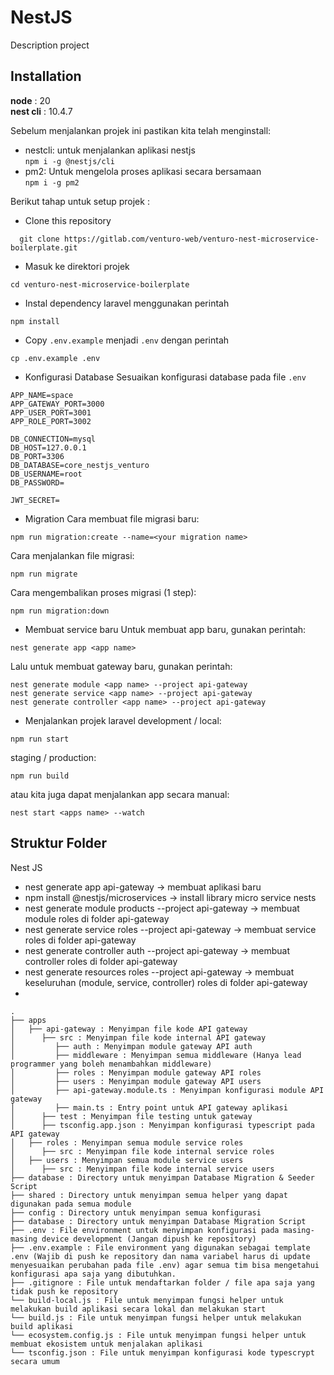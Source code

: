 # NestJS

Description project


## Installation
**node** : 20 <br >
**nest cli** : 10.4.7<br >

Sebelum menjalankan projek ini pastikan kita telah menginstall:
- nestcli: untuk menjalankan aplikasi nestjs <br >`npm i -g @nestjs/cli`
- pm2: Untuk mengelola proses aplikasi secara bersamaan <br > `npm i -g pm2`

Berikut tahap untuk setup projek :
- Clone this repository
```
  git clone https://gitlab.com/venturo-web/venturo-nest-microservice-boilerplate.git
```
- Masuk ke direktori projek
```
cd venturo-nest-microservice-boilerplate
```
- Instal dependency laravel menggunakan perintah
```
npm install
```
- Copy `.env.example` menjadi `.env` dengan perintah
```
cp .env.example .env
```
- Konfigurasi Database
Sesuaikan konfigurasi database pada file `.env`
```
APP_NAME=space
APP_GATEWAY_PORT=3000
APP_USER_PORT=3001
APP_ROLE_PORT=3002

DB_CONNECTION=mysql
DB_HOST=127.0.0.1
DB_PORT=3306
DB_DATABASE=core_nestjs_venturo
DB_USERNAME=root
DB_PASSWORD=

JWT_SECRET=
```
- Migration
Cara membuat file migrasi baru:
```
npm run migration:create --name=<your migration name>
```

Cara menjalankan file migrasi:
```
npm run migrate
```

Cara mengembalikan proses migrasi (1 step):
```
npm run migration:down
```

- Membuat service baru
Untuk membuat app baru, gunakan perintah:
```
nest generate app <app name>
```

Lalu untuk membuat gateway baru, gunakan perintah:
```
nest generate module <app name> --project api-gateway
nest generate service <app name> --project api-gateway
nest generate controller <app name> --project api-gateway
```


- Menjalankan projek laravel
development / local:
```
npm run start
```
staging / production:
```
npm run build
```

atau kita juga dapat menjalankan app secara manual:
```
nest start <apps name> --watch
```


## Struktur Folder 
Nest JS

- nest generate app api-gateway -> membuat aplikasi baru
- npm install @nestjs/microservices -> install library micro service nests
- nest generate module products --project api-gateway -> membuat module roles di folder api-gateway
- nest generate service roles --project api-gateway -> membuat service roles di folder api-gateway
- nest generate controller auth --project api-gateway -> membuat controller roles di folder api-gateway
- nest generate resources roles --project api-gateway -> membuat keseluruhan (module, service, controller) roles di folder api-gateway
- 


```
.
├── apps
│   ├── api-gateway : Menyimpan file kode API gateway
│      ├── src : Menyimpan file kode internal API gateway
│         ├── auth : Menyimpan module gateway API auth
│         ├── middleware : Menyimpan semua middleware (Hanya lead programmer yang boleh menambahkan middleware)
│         ├── roles : Menyimpan module gateway API roles
│         ├── users : Menyimpan module gateway API users
│         ├── api-gateway.module.ts : Menyimpan konfigurasi module API gateway
│         ├── main.ts : Entry point untuk API gateway aplikasi
│      ├── test : Menyimpan file testing untuk gateway
│      ├── tsconfig.app.json : Menyimpan konfigurasi typescript pada API gateway
│   ├── roles : Menyimpan semua module service roles
│      ├── src : Menyimpan file kode internal service roles
│   ├── users : Menyimpan semua module service users
│      ├── src : Menyimpan file kode internal service users
├── database : Directory untuk menyimpan Database Migration & Seeder Script
├── shared : Directory untuk menyimpan semua helper yang dapat digunakan pada semua module
├── config : Directory untuk menyimpan semua konfigurasi
├── database : Directory untuk menyimpan Database Migration Script
├── .env : File environment untuk menyimpan konfigurasi pada masing-masing device development (Jangan dipush ke repository)
├── .env.example : File environment yang digunakan sebagai template .env (Wajib di push ke repository dan nama variabel harus di update menyesuaikan perubahan pada file .env) agar semua tim bisa mengetahui konfigurasi apa saja yang dibutuhkan.
├── .gitignore : File untuk mendaftarkan folder / file apa saja yang tidak push ke repository
└── build-local.js : File untuk menyimpan fungsi helper untuk melakukan build aplikasi secara lokal dan melakukan start
└── build.js : File untuk menyimpan fungsi helper untuk melakukan build aplikasi
└── ecosystem.config.js : File untuk menyimpan fungsi helper untuk membuat ekosistem untuk menjalakan aplikasi
└── tsconfig.json : File untuk menyimpan konfigurasi kode typescrypt secara umum
```
